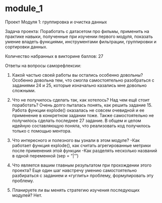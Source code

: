 # module_1
Проект Модуля 1: группировка и очистка данных

Задача проекта: Поработать с датасетом про фильмы, применить на практике навыки, полученные при изучении первого модуля, показать умение владеть функциями, инструментами фильтрации, группировки и сортировки данных. 

Количество набранных в викторине баллов: 27

Ответы на вопросы саморефлексии:

1.	Какой частью своей работы вы остались особенно довольны?
Особенно довольна тем, что смогла самостоятельно разобраться с заданиями 24 и 25, которые изначально казались мне довольно сложными. 

2.	Что не получилось сделать так, как хотелось? Над чем ещё стоит поработать?
Очень долго пыталась понять, как решить задание 15. Работа функции explode() оказалась не совсем очевидной и ее применение в конкретном задании тоже. Также самостоятельно не получилось сделать последнее 27 задание. В общем и целом идейную составляющую поняла, что реализовать код получилось только с помощью ментора.

3.	Что интересного и полезного вы узнали в этом модуле?
-Как работает функция explode(), как считать агрегированные метрики после применения этой функции
-Как разделять несколько названий в одной переменной (sep = “|’”)

4.	Что является вашим главным результатом при прохождении этого проекта?
Еще один шаг навстречу умению самостоятельно разбираться с заданием и «гуглить» проблему, формулировать эту проблему.

5.	Планируете ли вы менять стратегию изучения последующих модулей?
Нет.
